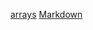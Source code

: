 [arrays](https://curriculum.laboratoria.la/es/topics/javascript/04-arrays)
[Markdown](https://es.wikipedia.org/wiki/Markdown)
